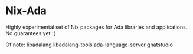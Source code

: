 Nix-Ada
=======

Highly experimental set of Nix packages for Ada libraries and applications.
No guarantees yet :(

Of note:
libadalang
libadalang-tools
ada-language-server
gnatstudio
